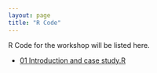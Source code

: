```yaml
---
layout: page
title: "R Code"
---
```


R Code for the workshop will be listed here.

* [01 Introduction and case study.R](code/01_Introduction_and_case_study.R)

